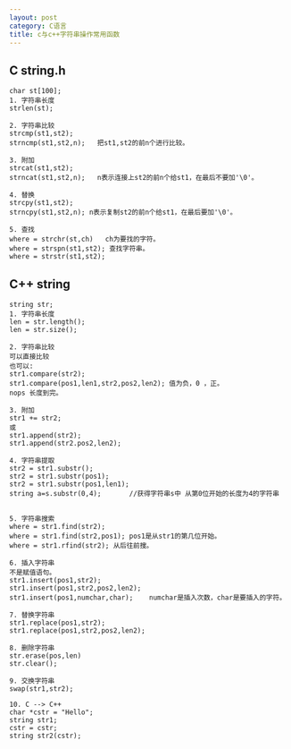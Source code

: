 ```yaml
---
layout: post
category: C语言
title: c与c++字符串操作常用函数
---
```

## C string.h
 
    char st[100];  
    1. 字符串长度  
    strlen(st);  
    
    2. 字符串比较  
    strcmp(st1,st2);  
    strncmp(st1,st2,n);   把st1,st2的前n个进行比较。  
    
    3. 附加  
    strcat(st1,st2);  
    strncat(st1,st2,n);   n表示连接上st2的前n个给st1，在最后不要加'\0'。  
    
    4. 替换  
    strcpy(st1,st2);  
    strncpy(st1,st2,n); n表示复制st2的前n个给st1，在最后要加'\0'。  
    
    5. 查找  
    where = strchr(st,ch)   ch为要找的字符。  
    where = strspn(st1,st2); 查找字符串。  
    where = strstr(st1,st2);  
    
  
## C++ string
  
    string str;  
    1. 字符串长度  
    len = str.length();  
    len = str.size();  
    
    2. 字符串比较  
    可以直接比较  
    也可以:  
    str1.compare(str2);   
    str1.compare(pos1,len1,str2,pos2,len2); 值为负，0 ，正。  
    nops 长度到完。  
    
    3. 附加  
    str1 += str2;  
    或  
    str1.append(str2);  
    str1.append(str2.pos2,len2);  
        
    4. 字符串提取  
    str2 = str1.substr();  
    str2 = str1.substr(pos1);  
    str2 = str1.substr(pos1,len1);  
    string a=s.substr(0,4);       //获得字符串s中 从第0位开始的长度为4的字符串  
    
    
    5. 字符串搜索  
    where = str1.find(str2);  
    where = str1.find(str2,pos1); pos1是从str1的第几位开始。  
    where = str1.rfind(str2); 从后往前搜。  
    
    6. 插入字符串  
    不是赋值语句。  
    str1.insert(pos1,str2);  
    str1.insert(pos1,str2,pos2,len2);  
    str1.insert(pos1,numchar,char);    numchar是插入次数，char是要插入的字符。  
    
    7. 替换字符串  
    str1.replace(pos1,str2);  
    str1.replace(pos1,str2,pos2,len2);  
    
    8. 删除字符串  
    str.erase(pos,len)  
    str.clear();  
    
    9. 交换字符串  
    swap(str1,str2);  
    
    10. C --> C++  
    char *cstr = "Hello";  
    string str1;  
    cstr = cstr;  
    string str2(cstr);  